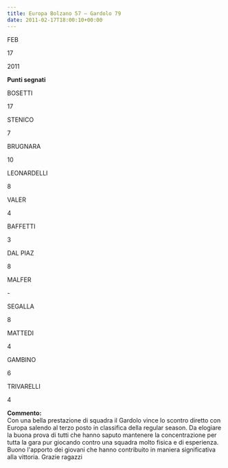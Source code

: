 ```yaml
---
title: Europa Bolzano 57 – Gardolo 79
date: 2011-02-17T18:00:10+00:00
---
```

FEB

17

2011

**Punti segnati**

BOSETTI

17

STENICO

7

BRUGNARA

10

LEONARDELLI

8

VALER

4

BAFFETTI

3

DAL PIAZ

8

MALFER

\-

SEGALLA

8

MATTEDI

4

GAMBINO

6

TRIVARELLI

4

**Commento:**  
Con una bella prestazione di squadra il Gardolo vince lo scontro diretto con Europa salendo al terzo posto in classifica della regular season. Da elogiare la buona prova di tutti che hanno saputo mantenere la concentrazione per tutta la gara pur giocando contro una squadra molto fisica e di esperienza. Buono l'apporto dei giovani che hanno contribuito in maniera significativa alla vittoria. Grazie ragazzi
